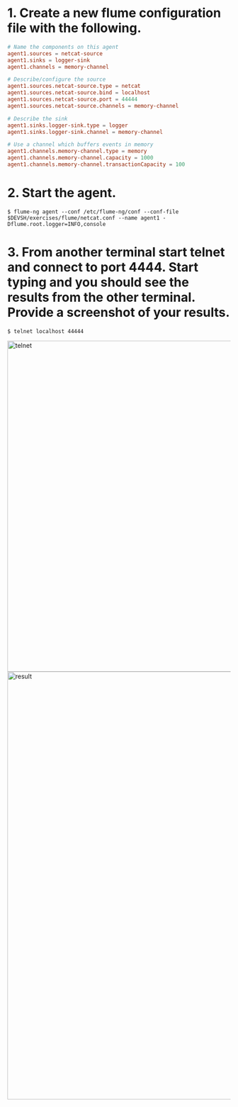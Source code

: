 # 1. Create a new flume configuration file with the following.

``` netcat.conf
# Name the components on this agent
agent1.sources = netcat-source
agent1.sinks = logger-sink
agent1.channels = memory-channel

# Describe/configure the source
agent1.sources.netcat-source.type = netcat
agent1.sources.netcat-source.bind = localhost
agent1.sources.netcat-source.port = 44444
agent1.sources.netcat-source.channels = memory-channel

# Describe the sink
agent1.sinks.logger-sink.type = logger
agent1.sinks.logger-sink.channel = memory-channel

# Use a channel which buffers events in memory
agent1.channels.memory-channel.type = memory
agent1.channels.memory-channel.capacity = 1000
agent1.channels.memory-channel.transactionCapacity = 100
```

# 2. Start the agent.

```
$ flume-ng agent --conf /etc/flume-ng/conf --conf-file $DEVSH/exercises/flume/netcat.conf --name agent1 -Dflume.root.logger=INFO,console
```

# 3. From another terminal start telnet and connect to port 4444. Start typing and you should see the results from the other terminal. Provide a screenshot of your results.

```
$ telnet localhost 44444
```
<img width="747" alt="telnet" src="https://user-images.githubusercontent.com/16662143/55769166-b8a8d500-5aba-11e9-8d74-55616f448e5c.png">

<img width="966" alt="result" src="https://user-images.githubusercontent.com/16662143/55769154-b0509a00-5aba-11e9-9cdb-aeeee8a94bf7.png">
